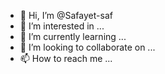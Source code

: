 - 👋 Hi, I’m @Safayet-saf
- 👀 I’m interested in ...
- 🌱 I’m currently learning ...
- 💞️ I’m looking to collaborate on ...
- 📫 How to reach me ...

<!---
Safayet-saf/Safayet-saf is a ✨ special ✨ repository because its `README.md` (this file) appears on your GitHub profile.
You can click the Preview link to take a look at your changes.
--->
